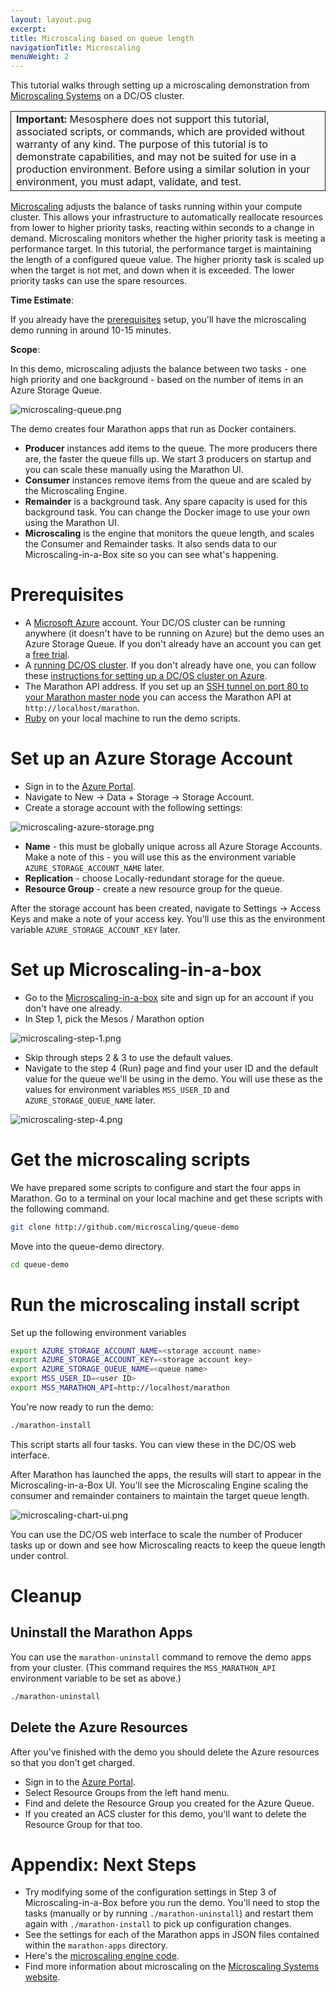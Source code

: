 ```yaml
---
layout: layout.pug
excerpt:
title: Microscaling based on queue length
navigationTitle: Microscaling
menuWeight: 2
---
```


This tutorial walks through setting up a microscaling demonstration from [Microscaling Systems][2] on a DC/OS cluster. 

<table class="table" bgcolor="#FAFAFA"> <tr> <td style="border-left: thin solid; border-top: thin solid; border-bottom: thin solid;border-right: thin solid;"><b>Important:</b> Mesosphere does not support this tutorial, associated scripts, or commands, which are provided without warranty of any kind. The purpose of this tutorial is to demonstrate capabilities, and may not be suited for use in a production environment. Before using a similar solution in your environment, you must adapt, validate, and test.</td> </tr> </table>

[Microscaling][1] adjusts the balance of tasks running within your compute cluster. 
This allows your infrastructure to automatically reallocate 
resources from lower to higher priority tasks, reacting within seconds to a change in demand. 
Microscaling monitors whether the higher priority task is meeting a performance target. In this tutorial, the performance target is maintaining the length of a configured queue value. The higher priority task is scaled up when the target is not met, 
and down when it is exceeded. The lower priority tasks can use the spare resources.  

**Time Estimate**:

If you already have the [prerequisites](#prerequisites) setup, you'll have the microscaling demo running in around 10-15 minutes. 

**Scope**:

In this demo, microscaling adjusts the balance between two tasks - one high priority and one background - based on the number of items in 
an Azure Storage Queue. 

![microscaling-queue.png](/1.10/img/microscaling-queue.png)

The demo creates four Marathon apps that run as Docker containers.

* **Producer** instances add items to the queue. The more producers there are, the faster the queue fills up. We start 3 producers on startup and you can scale these manually using the Marathon UI.
* **Consumer** instances remove items from the queue and are scaled by the Microscaling Engine.
* **Remainder** is a background task. Any spare capacity is used for this background task. You can change the Docker image to use your own using the Marathon UI.
* **Microscaling** is the engine that monitors the queue length, and scales the Consumer and Remainder tasks. It also sends data to our Microscaling-in-a-Box site so you can see what's happening.

# <a name="prerequisites"></a>Prerequisites

* A [Microsoft Azure][3] account. Your DC/OS cluster can be running anywhere (it doesn't have to be running on Azure) 
but the demo uses an Azure Storage Queue. If you don't already have an account you can get a [free trial][4]. 
* A [running DC/OS cluster][5]. If you don't already have one, you can follow these [instructions for setting up a DC/OS cluster on Azure][6]. 
* The Marathon API address. If you set up an [SSH tunnel on port 80 to your Marathon master node][7] you can access the Marathon API at `http://localhost/marathon`.
* [Ruby][8] on your local machine to run the demo scripts. 

# Set up an Azure Storage Account

* Sign in to the [Azure Portal][9].
* Navigate to New -> Data + Storage -> Storage Account.
* Create a storage account with the following settings:

![microscaling-azure-storage.png](/1.10/img/microscaling-azure-storage.png)

* **Name** - this must be globally unique across all Azure Storage Accounts. Make a note of this - you will use this as the environment variable `AZURE_STORAGE_ACCOUNT_NAME` later. 
* **Replication** - choose Locally-redundant storage for the queue.
* **Resource Group** - create a new resource group for the queue. 

After the storage account has been created, navigate to Settings -> Access Keys and make a note of your access key. You'll use this as the environment variable `AZURE_STORAGE_ACCOUNT_KEY` later. 

# Set up Microscaling-in-a-box

* Go to the [Microscaling-in-a-box][10] site and sign up for an account if you don't have one already.
* In Step 1, pick the Mesos / Marathon option

![microscaling-step-1.png](/1.10/img/microscaling-step-1.png)

* Skip through steps 2 & 3 to use the default values. 
* Navigate to the step 4 (Run) page and find your user ID and the default value for the queue we'll be using in the demo. You will use these as the values for environment variables `MSS_USER_ID` and `AZURE_STORAGE_QUEUE_NAME` later.

![microscaling-step-4.png](/1.10/img/microscaling-step-4.png)

# Get the microscaling scripts

We have prepared some scripts to configure and start the four apps in Marathon. Go to a terminal on your local machine and get these scripts with the following command.

``` bash
git clone http://github.com/microscaling/queue-demo
```

Move into the queue-demo directory.

``` bash
cd queue-demo
```

# Run the microscaling install script

Set up the following environment variables 

``` bash
export AZURE_STORAGE_ACCOUNT_NAME=<storage account name>
export AZURE_STORAGE_ACCOUNT_KEY=<storage account key>
export AZURE_STORAGE_QUEUE_NAME=<queue name>
export MSS_USER_ID=<user ID>
export MSS_MARATHON_API=http://localhost/marathon
```
You're now ready to run the demo: 
``` bash
./marathon-install
```

This script starts all four tasks. You can view these in the DC/OS web interface.  

After Marathon has launched the apps, the results will start to appear in the Microscaling-in-a-Box UI. You'll see the Microscaling Engine scaling the consumer and remainder containers to maintain the target queue length.

![microscaling-chart-ui.png](/1.10/img/microscaling-chart-ui.png)

You can use the DC/OS web interface to scale the number of Producer tasks up or down and see how Microscaling reacts to keep the queue length under control. 

# Cleanup

## Uninstall the Marathon Apps

You can use the `marathon-uninstall` command to remove the demo apps from your cluster. (This command requires the `MSS_MARATHON_API` environment variable to be set as above.)

``` bash
./marathon-uninstall
```

## Delete the Azure Resources

After you've finished with the demo you should delete the Azure resources so that you don't get charged. 

* Sign in to the [Azure Portal][9].
* Select Resource Groups from the left hand menu.
* Find and delete the Resource Group you created for the Azure Queue.
* If you created an ACS cluster for this demo, you'll want to delete the Resource Group for that too. 

# Appendix: Next Steps

- Try modifying some of the configuration settings in Step 3 of Microscaling-in-a-Box before you run the demo. You'll need to stop the tasks (manually or by running `./marathon-uninstall`) and restart them again with `./marathon-install` to pick up configuration changes. 
- See the settings for each of the Marathon apps in JSON files contained within the `marathon-apps` directory.
- Here's the [microscaling engine code][11]. 
- Find more information about microscaling on the [Microscaling Systems website][2].

[1]: http://microscaling.org
[2]: http://microscaling.com
[3]: http://azure.microsoft.com
[4]: https://azure.microsoft.com/en-us/pricing/free-trial/
[5]: /1.10/installing/
[6]: https://azure.microsoft.com/en-us/documentation/articles/container-service-deployment/
[7]: https://github.com/Azure/azure-quickstart-templates/blob/master/101-acs-dcos/docs/SSHKeyManagement.md#create-port-80-tunnel-to-the-master
[8]: https://www.ruby-lang.org/en/documentation/installation/
[9]: http://portal.azure.com
[10]: http://app.microscaling.com
[11]: http://github.com/microscaling/microscaling
